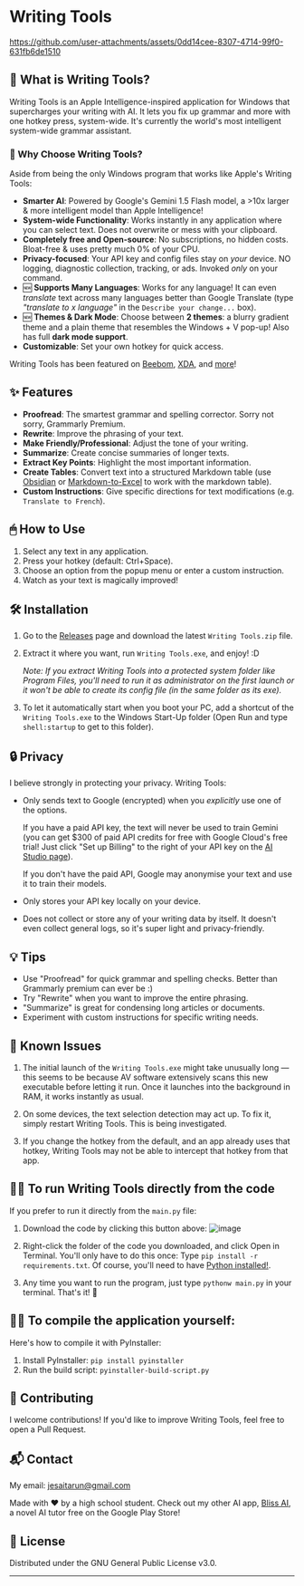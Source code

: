 # Writing Tools

https://github.com/user-attachments/assets/0dd14cee-8307-4714-99f0-631fb6de1510

## 🚀 What is Writing Tools?

Writing Tools is an Apple Intelligence-inspired application for Windows that supercharges your writing with AI. It lets you fix up grammar and more with one  hotkey press, system-wide. It's currently the world's most intelligent system-wide grammar assistant.

### 🌟 Why Choose Writing Tools?

Aside from being the only Windows program that works like Apple's Writing Tools:

- **Smarter AI**: Powered by Google's Gemini 1.5 Flash model, a >10x larger & more intelligent model than Apple Intelligence!
- **System-wide Functionality**: Works instantly in any application where you can select text. Does not overwrite or mess with your clipboard.
- **Completely free and Open-source**: No subscriptions, no hidden costs. Bloat-free & uses pretty much 0% of your CPU.
- **Privacy-focused**: Your API key and config files stay on *your* device. NO logging, diagnostic collection, tracking, or ads. Invoked *only* on your command.
- 🆕 **Supports Many Languages**: Works for any language! It can even *translate* text across many languages better than Google Translate (type *"translate to x language"* in the `Describe your change...` box).
- 🆕 **Themes & Dark Mode**: Choose between **2 themes**: a blurry gradient theme and a plain theme that resembles the Windows + V pop-up! Also has full **dark mode support**.
- **Customizable**: Set your own hotkey for quick access.

Writing Tools has been featured on [Beebom](https://beebom.com/high-schooler-app-brings-apple-inteligence-writing-tools-windows/), [XDA](https://www.xda-developers.com/windows-pc-can-now-deliver-instant-free-writing-help-across-all-apps/), and [more](https://www.neowin.net/news/this-small-app-brings-some-apple-intelligence-features-to-windows/)!

## ✨ Features

- **Proofread**: The smartest grammar and spelling corrector. Sorry not sorry, Grammarly Premium.
- **Rewrite**: Improve the phrasing of your text.
- **Make Friendly/Professional**: Adjust the tone of your writing.
- **Summarize**: Create concise summaries of longer texts.
- **Extract Key Points**: Highlight the most important information.
- **Create Tables**: Convert text into a structured Markdown table (use [Obsidian](https://obsidian.md/) or [Markdown-to-Excel](https://tableconvert.com/markdown-to-excel) to work with the markdown table).
- **Custom Instructions**: Give specific directions for text modifications (e.g. `Translate to French`).

## 🖱 How to Use

1. Select any text in any application.
2. Press your hotkey (default: Ctrl+Space).
3. Choose an option from the popup menu or enter a custom instruction.
4. Watch as your text is magically improved!

## 🛠 Installation

1. Go to the [Releases](https://github.com/theJayTea/WritingTools/releases) page and download the latest `Writing Tools.zip` file.
   
2. Extract it where you want, run `Writing Tools.exe`, and enjoy! :D

   *Note: If you extract Writing Tools into a protected system folder like Program Files, you'll need to run it as administrator on the first launch or it won't be able to create its config file (in the same folder as its exe).*
   
4. To let it automatically start when you boot your PC, add a shortcut of the `Writing Tools.exe` to the Windows Start-Up folder (Open Run and type `shell:startup` to get to this folder). 

## 🔒 Privacy

I believe strongly in protecting your privacy. Writing Tools:
- Only sends text to Google (encrypted) when you *explicitly* use one of the options.

   If you have a paid API key, the text will never be used to train Gemini (you can get $300 of paid API credits for free with Google Cloud's free trial! Just click "Set up Billing" to the right of your API key on the [AI Studio page](https://aistudio.google.com/app/apikey)).

   If you don't have the paid API, Google may anonymise your text and use it to train their models.

- Only stores your API key locally on your device.
- Does not collect or store any of your writing data by itself. It doesn't even collect general logs, so it's super light and privacy-friendly.

## 💡 Tips

- Use "Proofread" for quick grammar and spelling checks. Better than Grammarly premium can ever be :)
- Try "Rewrite" when you want to improve the entire phrasing.
- "Summarize" is great for condensing long articles or documents.
- Experiment with custom instructions for specific writing needs.

## 🐞 Known Issues
1. The initial launch of the `Writing Tools.exe` might take unusually long — this seems to be because AV software extensively scans this new executable before letting it run. Once it launches into the background in RAM, it works instantly as usual.
   
2. On some devices, the text selection detection may act up.
   To fix it, simply restart Writing Tools.
   This is being investigated.

3. If you change the hotkey from the default, and an app already uses that hotkey, Writing Tools may not be able to intercept that hotkey from that app.

## 👨‍💻 To run Writing Tools directly from the code

If you prefer to run it directly from the `main.py` file:

1. Download the code by clicking this button above:
   ![image](https://github.com/user-attachments/assets/4c6cab79-4918-451c-9ad1-1bbcf8472275)

2. Right-click the folder of the code you downloaded, and click Open in Terminal.
   You'll only have to do this once: Type `pip install -r requirements.txt`.
   Of course, you'll need to have [Python installed!](https://www.python.org/downloads/).

3. Any time you want to run the program, just type `pythonw main.py` in your terminal. That's it! 🎉

## 👨‍💻 To compile the application yourself:

Here's how to compile it with PyInstaller:

1. Install PyInstaller: `pip install pyinstaller`
2. Run the build script: `pyinstaller-build-script.py`

## 🤝 Contributing

I welcome contributions! If you'd like to improve Writing Tools, feel free to open a Pull Request.

## 📬 Contact

My email: jesaitarun@gmail.com

Made with ❤️ by a high school student. Check out my other AI app, [Bliss AI](https://play.google.com/store/apps/details?id=com.jesai.blissai), a novel AI tutor free on the Google Play Store!

## 📄 License

Distributed under the GNU General Public License v3.0.

---

